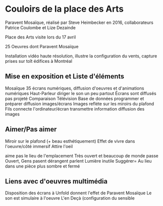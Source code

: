 # Couloirs de la place des Arts 

Paravent Mosaïque, réalisé par Steve Heimbecker en 2016, collaborateurs Patrice Coulombe et Lize Dezainde

Place des Arts visite lors du 17 avril 

25 Oeuvres dont Paravent Mosaïque

Installation vidéo haute résolution, illustre la configuration du vents, capture prises sur toît édifices à Montréal

## Mise en exposition et Liste d'éléments

Mosaïque 35 écrans numériques, diffusion d'oeuvres et d'animations numériques
Haut-Parleur diriger le son un peu partout
Écrans sont diffusés pas projeté  Comparaison Télévision
Base de données programmer et préparer diffusion images/écrans
Images refléte sur les miroirs du plafond
Fils connecte l'ordinateur/écran transmettre information diffusion des images

## Aimer/Pas aimer
Miroir sur le plafond (+ beau esthétiquement)
Effet de vivre dans l'oeuvre/côté immersif
Attire l'oeil

aime pas le lieu de l'emplacement
Très ouvert et beaucoup de monde passe
Ouvert, Gens pasent dérangent parlent
Lumière inutile
Suggérer= Au lieu dans une pièce plus sombre et fermé

## Liens avec d'oeuvres multimédia
Disposition des écrans à Unfold donnent l'effet de Paravent Mosaïque 
Le son est simulaire à l'oeuvre L'en Deçà (configuration du sensible





